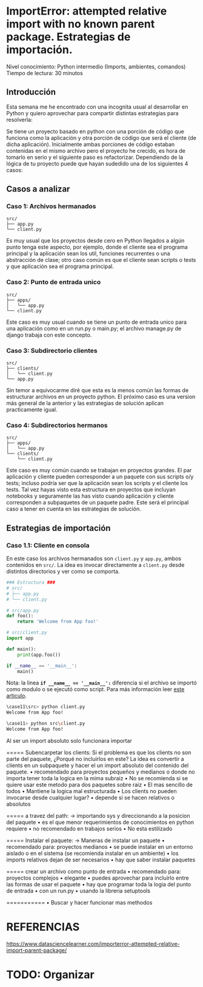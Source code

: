 # ImportError: attempted relative import with no known parent package. Estrategias de importación.

Nivel conocimiento: Python intermedio (Imports, ambientes, comandos)
Tiempo de lectura: 30 minutos

## Introducción

Esta semana me he encontrado con una incognita usual al desarrollar en Python y quiero aprovechar para compartir distintas estrategias para resolverla:

Se tiene un proyecto basado en python con una porción de código que funciona como la aplicación y otra porción de código que será el cliente (de dicha aplicación). Inicialmente ambas porciones de código estaban contenidas en el mismo archivo pero el proyecto he crecido, es hora de tomarlo en serio y el siguiente paso es refactorizar. Dependiendo de la lógica de tu proyecto puede que hayan sudedido una de los siguientes 4 casos:

## Casos a analizar

### Caso 1: Archivos hermanados

```
src/
├── app.py
└── client.py
```

Es muy usual que los proyectos desde cero en Python llegados a algún punto tenga este aspecto, por ejemplo, donde el cliente sea el programa principal y la aplicación sean los util, funciones recurrentes o una abstracción de clase; otro caso común es que el cliente sean scripts o tests y que aplicación sea el programa principal.

### Caso 2: Punto de entrada unico

``` 
src/
├── apps/
│   └── app.py
└── client.py
```
Este caso es muy usual cuando se tiene un punto de entrada unico para una aplicación como en un run.py o main.py; el archivo manage.py de django trabaja con este concepto.

### Caso 3: Subdirectorio clientes

``` 
src/
├── clients/
│   └── client.py
└── app.py
```
Sin temor a equivocarme diré que esta es la menos común las formas de estructurar archivos en un proyecto python. El próximo caso es una version más general de la anterior y las estrategias de solución aplican practicamente igual.

### Caso 4: Subdirectorios hermanos

``` 
src/
├── apps/
│   └── app.py
└── clients/
    └── client.py
```
Este caso es muy común cuando se trabajan en proyectos grandes. El par aplicación y cliente pueden corresponder a un paquete con sus scripts o/y tests; incluso podría ser que la aplicación sean los scripts y el cliente los tests. Tal vez hayas visto esta estructura en proyectos que incluyan notebooks y seguramente las has visto cuando aplicación y cliente corresponden a subpaquetes de un paquete padre. Este será el principal caso a tener en cuenta en las estrategias de solución.

## Estrategias de importación

### Caso 1.1: Cliente en consola

En este caso los archivos hermanados son `client.py` y `app.py`, ambos contenidos en `src/`. La idea es invocar directamente a `client.py` desde distintos directorios y ver como se comporta.

``` python
### Estructura ###
# src/
# ├── app.py
# └── client.py

# src/app.py
def foo():
    return 'Welcome from App foo!'

# src/client.py
import app

def main():
    print(app.foo())

if __name__ == '__main__':
    main()
```

Nota: la linea **`if __name__ == '__main__':`** diferencia si el archivo se importó como modulo o se ejecutó como script. Para más información leer [este articulo](https://realpython.com/if-name-main-python/).

``` bash
\case11\src> python client.py
Welcome from App foo!

\case11> python src\client.py
Welcome from App foo!
```

Al ser un import absoluto solo funcionara importar 



===== Subencarpetar los clients:
Si el problema es que los clients no son parte del paquete, ¿Porqué no incluirlos en este? La idea es convertir a clients en un subpaquete y hacer el un import absoluto del contenido del paquete.
• recomendado para proyectos pequeños y medianos o donde no importa tener toda la logica en la mima subraiz
• No se recomienda si se quiere usar este metodo para dos paquetes sobre raiz
• El mas sencillo de todos
• Mantiene la logica mal estructurada
• Los clients no pueden invocarse desde cualquier lugar?
     • depende si se hacen relativos o absolutos 

===== a travez del path:
-> importando sys y direccionando a la posicion del paquete
• es el que menor requerimientos de conocimientos en python requiere
• no recomendado en trabajos serios
• No esta estilizado

===== Instalar el paquete:
-> Maneras de instalar un paquete
• recomendado para: proyectos medianos
• se puede instalar en un entorno aislado o en el sistema (se recomienda instalar en un ambiente)
• los imports relativos dejan de ser necesarios
• hay que saber instalar paquetes

===== crear un archivo como punto de entrada
• recomendado para: proyectos complejos
• elegante
• puedes aprovechar para incluirlo entre las formas de usar el paquete
• hay que programar toda la logia del punto de entrada
    • con un run.py
    • usando la libreria setuptools

===========
• Buscar y hacer funcionar mas methodos

# REFERENCIAS
https://www.datasciencelearner.com/importerror-attempted-relative-import-parent-package/

# TODO: Organizar